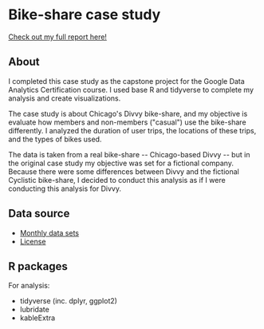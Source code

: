 # Bike-share case study

[Check out my full report here!](https://rpubs.com/lfontanills/bikeshare)

## About
I completed this case study as the capstone project for the Google Data Analytics Certification course. I used base R and tidyverse to complete my analysis and create visualizations. 

The case study is about Chicago's Divvy bike-share, and my objective is evaluate how members and non-members ("casual") use the bike-share differently. I analyzed the duration of user trips, the locations of these trips, and the types of bikes used.

The data is taken from a real bike-share -- Chicago-based Divvy -- but in the original case study my objective was set for a fictional company. Because there were some differences between Divvy and the fictional Cyclistic bike-share, I decided to conduct this analysis as if I were conducting this analysis for Divvy.

## Data source

- [Monthly data sets](https://divvy-tripdata.s3.amazonaws.com/index.html)
- [License](https://www.divvybikes.com/data-license-agreement)


## R packages
For analysis:
- tidyverse (inc. dplyr, ggplot2)
- lubridate 
- kableExtra